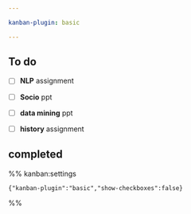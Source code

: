 ```yaml
---

kanban-plugin: basic

---
```


## To do

- [ ] **NLP** assignment
- [ ] **Socio** ppt
- [ ] **data mining** ppt
- [ ] **history** assignment


## completed





%% kanban:settings
```
{"kanban-plugin":"basic","show-checkboxes":false}
```
%%